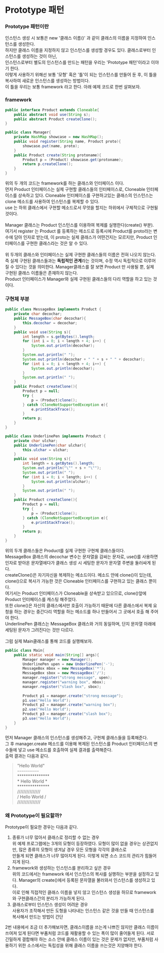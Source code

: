# Prototype 패턴

### Prototype 패턴이란
인스턴스 생성 시 보통은 new '클래스 이름()' 과 같이 클래스의 이름을 지정하여 인스턴스를 생성한다.\
하지만 클래스 이름을 지정하지 않고 인스턴스를 생성할 경우도 있다. 클래스로부터 인스턴스를 생성하는 것이 아닌,\
인스턴스로부터 별도의 인스턴스를 만드는 패턴을 우리는 'Prototype 패턴'이라고 이야기 한다.\
이렇게 사용하기 위해선 보통 '모형' 혹은 '틀'이 되는 인스턴스를 만들어 둔 후, 이 틀을 복사하여 새로운 인스턴스를 생성하는 방법이다.\
이 틀을 우리는 보통 framework 라고 한다. 아래 예제 코드로 한번 살펴보자.

### framework
```java
public interface Product extends Cloneable{
    public abstract void use(String s);
    public abstract Product createClone();
}
```
```java
public class Manager{
    private HashMap showcase = new HashMap();
    public void register(String name, Product proto){
        showcase.put(name, proto);
    }
    public Product create(String protoname){
        Product p = (Product) showcase.get(protoname);
        return p.createClone();
    }
}
```
위의 두 개의 코드는 framework를 하는 클래스와 인터페이스 이다.\
먼저 Product 인터페이스는 실제 구현할 클래스들의 인터페이스로, Cloneable 인터페이스를 상속하고 있다. Cloneable 인터페이스를 구현하고있는 클래스의 인스턴스는
clone 메소드를 사용하여 인스턴스를 복제할 수 있다. \
use 는 하위 클래스에서 구현할 메소드로서 무엇을 할지는 하위에서 구체적으로 구현될 것이다.\
\
Manager 클래스는 Product 인스턴스를 이용하여 복제를 실행한다(create() 부분). 여기서 register 는 Product 를 등록하는 메소드로 등록시에 Product를 proto라는 변수에 담아 인자로 받는데,
이 proto는 실제 클래스가 어떤건지는 모르지만, Product 인터페이스를 구현한 클래스라는 것은 알 수 있다.\
\
위 두개의 클래스와 인터페이스는 실제 구현한 클래스들의 이름은 전혀 나오지 않는다. 즉 실제 구현된 클래스들과는 **독립적인 관계**라는 것이며, 수정 역시 독립적으로 이루어질 수 있다는 것을 의미한다. 
Manager클래스를 잘 보면 Product 만 사용될 뿐, 실제 구현된 클래스 이름들은 존재하지 않는다.\
Product 인터페이스가 Manager와 실제 구현된 클래스들의 다리 역할을 하고 있는 것이다.

### 구현체 부분
```java
public class MessageBox implements Product {
    private char decochar;
    public MessageBox(char decochar){
        this.decochar = decochar;
    }
    public void use(String s){
        int length = s.getBytes().length;
        for (int i = 0; i < length + 4; i++) {
            System.out.println(decochar);
        }
        System.out.println(" ");
        System.out.println(decochar + " " + s + " " + decochar);
        for (int i = 0; i < length + 4; i++) {
            System.out.println(decochar);
        }
        System.out.println(" ");
    }
    public Product createClone(){
        Product p = null;
        try {
            p = (Product)clone();
        } catch (CloneNotSupportedException e){
            e.printStackTrace();
        }
        return p;
    }
}
```
```java
public class UnderlinePen implements Product {
    private char ulchar;
    public UnderlinePen(char ulchar){
        this.ulchar = ulchar;
    }
    public void use(String s){
        int length = s.getBytes().length;
        System.out.println("\"" + s + "\"");
        System.out.println(" ");
        for (int i = 0; i < length; i++) {
            System.out.println(ulchar);
        }
        System.out.println(" ");
    }
    public Product createClone(){
        Product p = null;
        try {
            p = (Product)clone();
        } catch (CloneNotSupportedException e){
            e.printStackTrace();
        }
        return p;
    }
}
```
위의 두개 클래스들은 Product를 실제 구현한 구현체 클래스들이다.\
MessageBox 클래스의 decochar 변수는 문자열을 감싸는 문자로, use()를 사용하면 인자로 받아온 문자열에다가 클래스 생성 시 세팅한 문자가 문자열 주변을 둘러싸게 된다.\
createClone()은 자기자신을 복제하는 메소드이다. 메소드 안에 clone()이 있는데, clone()으로 복사가 가능한 것은 Cloneable 인터페이스를 구현하고 있는 클래스 뿐이다.\
여기서는 Product 인터페이스가 Cloneable을 상속받고 있으므로, clone()앞에 Product 인터페이스를 캐스팅 해주었다.\
또한 clone()은 자신의 클래스에서만 호출이 가능하기 때문에 다른 클래스에서 복제 요청을 하는 경우는 중간다리 역할을 하는 메소드를 하나 만들어서 그 곳에서 호출 해 주어야 한다.\
UnderlinePen 클래스는 MessageBox 클래스와 거의 동일하며, 단지 문자열 아래에 세팅된 문자가 그려진다는 것만 다르다.\
\
그럼 실제 Main클래스를 통해 코드를 실행해보자.
```java
public class Main{
    public static void main(String[] args){
        Manager manager = new Manager();
        UnderlinePen upen = new UnderlinePen('-');
        MessageBox mbox = new MessageBox('*');
        MessageBox sbox = new MessageBox('/');
        manager.register("strong message", upen);
        manager.register("warning box", mbox);
        manager.register("slash box", sbox);
        
        Product p1 = manager.create("strong message");
        p1.use("Hello World");
        Product p2 = manager.create("warning box");
        p2.use("Hello World");
        Product p3 = manager.create("slash box");
        p3.use("Hello World");
    }
}
```
먼저 Manager 클래스의 인스턴스를 생성해주고, 구현체 클래스들을 등록해준다. \
그 후 manager.create 메소드를 이용해 복제된 인스턴스를 Product 인터페이스의 변수들에 넣고 use 메소드를 호출하여 실제 결과를 출력해준다.\
출력 결과는 다음과 같다.
> "Hello World" \
> ----------- \
> *************** \
> &#42; Hello World * \
> *************** \
> /////////////// \
> / Hello World / \
> ///////////////

### 왜 Prototype이 필요할까?
Prototype이 필요한 경우는 다음과 같다.
1. 종류가 너무 많아서 클래스로 정리할 수 없는 경우 \
    위 예제 프로그램에는 3개의 모형이 등장하였다. 모형이 많이 없을 경우는 상관없지만, 많은 종류의 모형이 생겨날 경우 모든 모형을 각각의 클래스로\
    만들게 되면 클래스가 너무 많아지게 된다. 이렇게 되면 소스 코드의 관리가 힘들어지게 된다.
2. framework와 생성하는 인스턴스를 분리하고 싶은 경우 \
    위의 코드에서는 framework 에서 인스턴스의 복사를 실행하는 부분을 설정하고 있다. Manager의 create()에서 등록된 문자열을 불러와서 인스턴스를 생성하고 있다.\
    이로 인해 직접적인 클래스 이름을 넣지 않고 인스턴스 생성을 하므로 framework 와 구현클래스간의 분리가 가능하게 된다.
3. 클래스로부터 인스턴스 생성이 어려운 경우 \
    사용자가 조작해서 만든 도형을 나타내는 인스턴스 같은 것을 만들 때 인스턴스를 복사해서 만드는 방법이 간단

2번 내용에서 조금 더 추가해보자면, 클래스이름을 쓰는게 나쁘진 않지만 클래스 이름이 쓰여져 있게 된다면 부품처럼 코드를 재활용할 수 있는 폭이 많이 줄어들게 된다.
서로 긴밀하게 결합해야 하는 소스 안에 클래스 이름이 있는 것은 문제가 없지만, 부품처럼 사용하기 위한 소스에서는 독립성을 위해 클래스 이름을 쓰는것은 지양해야 한다.